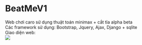# BeatMeV1
Web chơi caro sử dụng thuật toán minimax + cắt tỉa alpha beta </br>
Các framework sử dụng: Bootstrap, Jquery, Ajax, Django + sqlite </br>
Giao diện web: </br>
<img src = "https://github.com/votruongtrunghieu/DataCrawler/blob/master/image.png"></img>
